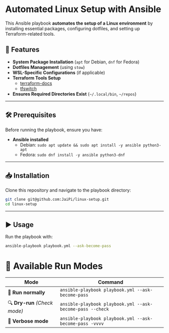 # Automated Linux Setup with Ansible

This Ansible playbook **automates the setup of a Linux environment** by installing essential packages, configuring dotfiles, and setting up Terraform-related tools.

## 🚀 Features
- **System Package Installation** (`apt` for Debian, `dnf` for Fedora)
- **Dotfiles Management** (using `stow`)
- **WSL-Specific Configurations** (if applicable)
- **Terraform Tools Setup**
  - [terraform-docs](https://terraform-docs.io/)
  - [tfswitch](https://tfswitch.warrensbox.com/)
- **Ensures Required Directories Exist** (`~/.local/bin`, `~/repos`)

---

## 🛠️ **Prerequisites**
Before running the playbook, ensure you have:
- **Ansible installed** 
  - Debian: `sudo apt update && sudo apt install -y ansible python3-apt` 
  - Fedora: `sudo dnf install -y ansible python3-dnf`

---

## 📥 **Installation**
Clone this repository and navigate to the playbook directory:
```sh
git clone git@github.com:JaiPi/linux-setup.git
cd linux-setup
```

---

## ▶️ Usage
Run the playbook with:

```sh
ansible-playbook playbook.yml --ask-become-pass
```

# 📌 Available Run Modes

| **Mode**           | **Command**                                             |
|--------------------|---------------------------------------------------------|
| 🏃 **Run normally** | `ansible-playbook playbook.yml --ask-become-pass`       |
| 🔍 **Dry-run** *(Check mode)* | `ansible-playbook playbook.yml --ask-become-pass --check` |
| 🔧 **Verbose mode** | `ansible-playbook playbook.yml --ask-become-pass -vvvv` |
